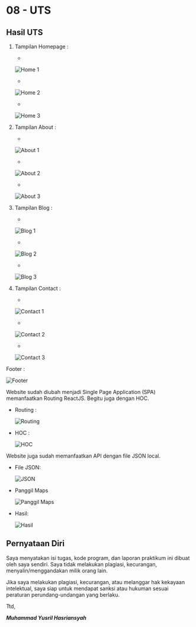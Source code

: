 # 08 - UTS


## Hasil UTS

1. Tampilan Homepage :
    
    - 
    
    ![Home 1](img/home-1.png)
    
    - 
    
    ![Home 2](img/home-2.png)
    
    - 
    
    ![Home 3](img/home-3.png)

2. Tampilan About :
    
    - 
    
    ![About 1](img/about-1.png)
    
    - 
    
    ![About 2](img/about-2.png)
    
    - 
    
    ![About 3](img/about-3.png)


3. Tampilan Blog :
    
    - 
    
    ![Blog 1](img/blog-1.png)
    
    - 
    
    ![Blog 2](img/blog-2.png)
    
    - 
    
    ![Blog 3](img/blog-3.png)


4. Tampilan Contact :
    
    - 
    
    ![Contact 1](img/contact-1.png)
    
    - 
    
    ![Contact 2](img/contact-2.png)
    
    - 
    
    ![Contact 3](img/contact-3.png)

Footer : 

![Footer](img/footer.png)

Website sudah diubah menjadi Single Page Application (SPA) memanfaatkan Routing ReactJS. Begitu juga dengan HOC.

- Routing :

    ![Routing](img/routing.png)

- HOC :

    ![HOC](img/hoc.png)

Website juga sudah memanfaatkan API dengan file JSON local.

- File JSON:
    
    ![JSON](img/file-json.png)

- Panggil Maps
    
    ![Panggil Maps](img/panggil-map.png)

- Hasil:
    
    ![Hasil](img/hasil-maps.png)


## Pernyataan Diri

Saya menyatakan isi tugas, kode program, dan laporan praktikum ini dibuat oleh saya sendiri. Saya tidak melakukan plagiasi, kecurangan, menyalin/menggandakan milik orang lain.

Jika saya melakukan plagiasi, kecurangan, atau melanggar hak kekayaan intelektual, saya siap untuk mendapat sanksi atau hukuman sesuai peraturan perundang-undangan yang berlaku.

Ttd,

***Muhammad Yusril Hasriansyah***
